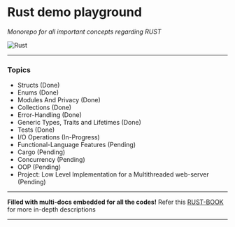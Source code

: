 # Rust demo playground

_Monorepo for all important concepts regarding RUST_

![Rust](https://img.shields.io/badge/-Ethereum-333333?style=for-the-badge&logo=rust&logoColor=61dbfb)

---

### **Topics**

- Structs (Done)
- Enums (Done)
- Modules And Privacy (Done)
- Collections (Done)
- Error-Handling (Done)
- Generic Types, Traits and Lifetimes (Done)
- Tests (Done)
- I/O Operations (In-Progress)
- Functional-Language Features (Pending)
- Cargo (Pending)
- Concurrency (Pending)
- OOP (Pending)
- Project: Low Level Implementation for a Multithreaded web-server (Pending)

---

**Filled with multi-docs embedded for all the codes!**
Refer this [RUST-BOOK](https://doc.rust-lang.org/book/) for more in-depth descriptions

---
